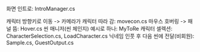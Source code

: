 화면 인트로: IntroManager.cs 

캐릭터 방향키로 이동 -> 카메라가 캐릭터 따라 감: movecon.cs
마우스 호버링 -> 패널 뜸: Hover.cs
씬 매니저(씬 체인지) 예시로 하나: MyToRe
캐릭터 셀렉션: CharacterSelection.cs, LoadCharacter.cs
닉네임 인풋 후 다음 씬에 전달(비회원): Sample.cs, GuestOutput.cs
